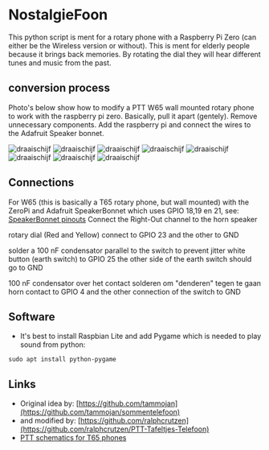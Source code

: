 # NostalgieFoon
This python script is ment for a rotary phone with a Raspberry Pi Zero (can either be the Wireless version or without).
This is ment for elderly people because it brings back memories. By rotating the dial they will hear different tunes and music from the past.

## conversion process
Photo's below show how to modify a PTT W65 wall mounted rotary phone to work with the raspberry pi zero.
Basically, pull it apart (gentely). Remove unnecessary components. Add the raspberry pi and connect the wires
to the Adafruit Speaker bonnet.

![draaischijf](https://github.com/beamzer/PTT-Tafeltjes-Telefoon/blob/master/foto/img_2606.jpg)
![draaischijf](https://github.com/beamzer/PTT-Tafeltjes-Telefoon/blob/master/foto/img_2607.jpg)
![draaischijf](https://github.com/beamzer/PTT-Tafeltjes-Telefoon/blob/master/foto/img_2608.jpg)
![draaischijf](https://github.com/beamzer/PTT-Tafeltjes-Telefoon/blob/master/foto/img_2609.jpg)
![draaischijf](https://github.com/beamzer/PTT-Tafeltjes-Telefoon/blob/master/foto/img_2610.jpg)
![draaischijf](https://github.com/beamzer/PTT-Tafeltjes-Telefoon/blob/master/foto/img_2623.jpg)
![draaischijf](https://github.com/beamzer/PTT-Tafeltjes-Telefoon/blob/master/foto/img_2624.jpg)
![draaischijf](https://github.com/beamzer/PTT-Tafeltjes-Telefoon/blob/master/foto/img_0844.gif)

## Connections

For W65 (this is basically a T65 rotary phone, but wall mounted) with the
ZeroPi and Adafruit SpeakerBonnet which uses GPIO 18,19 en 21, see:
[SpeakerBonnet pinouts](https://learn.adafruit.com/adafruit-speaker-bonnet-for-raspberry-pi/pinouts)
Connect the Right-Out channel to the horn speaker

rotary dial (Red and Yellow) connect to GPIO 23 and the other to GND

solder a 100 nF condensator parallel to the switch to prevent jitter
white button (earth switch) to GPIO 25
the other side of the earth switch should go to GND

100 nF condensator over het contact solderen om "denderen" tegen te gaan
horn contact to GPIO 4 and the other connection of the switch to GND


## Software

* It's best to install Raspbian Lite and add Pygame which is needed to play sound from python:
```
sudo apt install python-pygame
```

## Links

* Original idea by: [https://github.com/tammojan](https://github.com/tammojan/sommentelefoon)
* and modified by: [https://github.com/ralphcrutzen](https://github.com/ralphcrutzen/PTT-Tafeltjes-Telefoon)
* [PTT schematics for T65 phones](https://dutchtelecom.files.wordpress.com/2016/05/ptt_schema_t65_toestellen_1974-1987.pdf)


